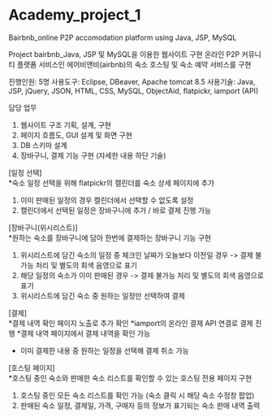 # Academy_project_1
Bairbnb_online P2P accomodation platform using Java, JSP, MySQL

Project bairbnb_Java, JSP 및 MySQL을 이용한 웹사이트 구현
온라인 P2P 커뮤니티 플랫폼 서비스인 에어비앤비(airbnb)의 숙소 호스팅 및 숙소 예약 서비스를 구현


진행인원: 5명
사용도구: Eclipse, DBeaver, Apache tomcat 8.5 
사용기술: Java, JSP, jQuery, JSON, HTML, CSS, MySQL, ObjectAid, flatpickr, iamport (API)


담당 업무
1) 웹사이트 구조 기획, 설계, 구현
2) 페이지 흐름도, GUI 설계 및 화면 구현
3) DB 스키마 설계
4) 장바구니, 결제 기능 구현 (자세한 내용 하단 기술)


[일정 선택]  
*숙소 일정 선택을 위해 flatpickr의 캘린더를 숙소 상세 페이지에 추가
1. 이미 판매된 일정의 경우 캘린더에서 선택할 수 없도록 설정
2. 캘린더에서 선택된 일정은 장바구니에 추가 / 바로 결제 진행 가능

[장바구니(위시리스트)]  
*원하는 숙소를 장바구니에 담아 한번에 결제하는 장바구니 기능 구현
1. 위시리스트에 담긴 숙소의 일정 중 체크인 날짜가 오늘보다 이전일 경우 -> 결제 불가능 처리 및 별도의 회색 음영으로 표기
2. 해당 일정의 숙소가 이미 판매된 경우 -> 결제 불가능 처리 및 별도의 회색 음영으로 표기
3. 위시리스트에 담긴 숙소 중 원하는 일정만 선택하여 결제

[결제]  
*결제 내역 확인 페이지 노출로 추가 확인
*iamport의 온라인 결제 API 연결로 결제 진행
*결제 내역 페이지에서 결제 내역을 확인 가능
- 이미 결제한 내용 중 원하는 일정을 선택해 결제 취소 가능

[호스팅 페이지]  
*호스팅 중인 숙소와 판매한 숙소 리스트를 확인할 수 있는 호스팅 전용 페이지 구현
1. 호스팅 중인 모든 숙소 리스트를 확인 가능 (숙소 클릭 시 해당 숙소 수정창 팝업)
2. 판매된 숙소 일정, 결제일, 가격, 구매자 등의 정보가 표기되는 숙소 판매 내역 출력

